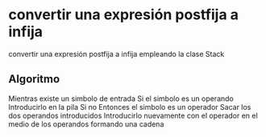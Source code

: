 # convertir una expresión postfija a infija
convertir una expresión postfija a infija empleando la clase
Stack
## Algoritmo
Mientras existe un simbolo de entrada
  Si el simbolo es un operando
    Introducirlo en la pila
  Si no
    Entonces el simbolo es un operador
    Sacar los dos operandos introducidos
    Introducirlo nuevamente con el operador en el medio 
    de los operandos formando una cadena 
    
  
